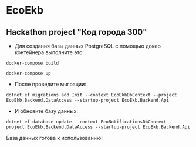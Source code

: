 # EcoEkb

## Hackathon project "Код города 300"

* Для создания базы данных PostgreSQL с помощью докер контейнера выполните это:

```
docker-compose build
```
```
docker-compose up
```

* После проведите миграции:
```
dotnet ef migrations add Init --context EcoEkbDbContext --project EcoEkb.Backend.DataAccess --startup-project EcoEkb.Backend.Api
```
* И обновите базу данных:
```
dotnet ef database update --context EcoNotificationsDbContext --project EcoEkb.Backend.DataAccess --startup-project EcoEkb.Backend.Api
```

База данных готова к использованию! 
